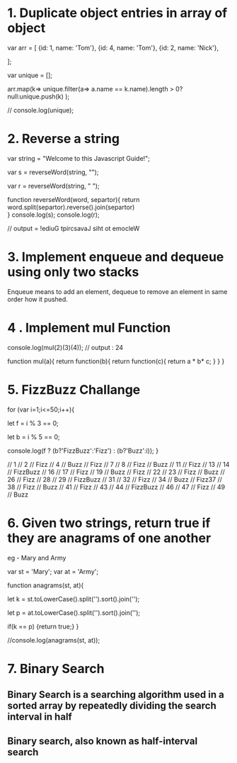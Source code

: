 # 1. Duplicate object entries in array of object

var  arr = [
  {id: 1, name: 'Tom'},
  {id: 4, name: 'Tom'},
  {id: 2, name: 'Nick'},
 
];

var unique = [];

arr.map(k=> unique.filter(a=> 
a.name == k.name).length > 0? null:unique.push(k)
);



// console.log(unique);


# 2. Reverse a string
var string = "Welcome to this Javascript Guide!";

var s = reverseWord(string, "");

var r = reverseWord(string, " ");



function reverseWord(word, separtor){
    return word.split(separtor).reverse().join(separtor)    
}
console.log(s);
console.log(r);




// output = !ediuG tpircsavaJ siht ot emocleW


# 3. Implement enqueue and dequeue using only two stacks

Enqueue means to add an element, dequeue to remove an element in same order how it pushed.

# 4 . Implement mul Function

console.log(mul(2)(3)(4)); // output : 24


function mul(a){
    return function(b){
        return function(c){
        return a * b* c;
        }
    }
}

# 5. FizzBuzz Challange

for (var i=1;i<=50;i++){

   let f = i % 3 == 0;
   
   let b = i % 5 == 0;
   
   console.log(f ? (b?'FizzBuzz':'Fizz') : (b?'Buzz':i));
}



// 1
// 2
// Fizz
// 4
// Buzz
// Fizz
// 7
// 8
// Fizz
// Buzz
// 11
// Fizz
// 13
// 14
// FizzBuzz
// 16
// 17
// Fizz
// 19
// Buzz
// Fizz
// 22
// 23
// Fizz
// Buzz
// 26
// Fizz
// 28
// 29
// FizzBuzz
// 31
// 32
// Fizz
// 34
// Buzz
// Fizz37
// 38
// Fizz
// Buzz
// 41
// Fizz
// 43
// 44
// FizzBuzz
// 46
// 47
// Fizz
// 49
// Buzz

# 6. Given two strings, return true if they are anagrams of one another
eg - Mary and Army

var st = 'Mary';
var at = 'Army';

function anagrams(st, at){

   let k  = st.toLowerCase().split('').sort().join('');
   
   let p = at.toLowerCase().split('').sort().join('');
   
   if(k == p) {return true;}
}

//console.log(anagrams(st, at));

# 7. Binary Search
## Binary Search is a searching algorithm used in a sorted array by repeatedly dividing the search interval in half
## Binary search, also known as half-interval search




